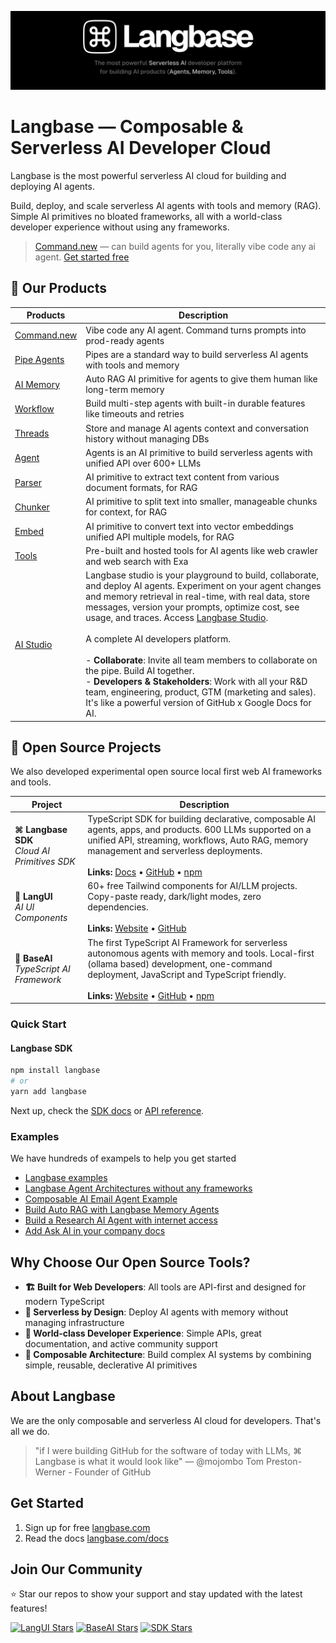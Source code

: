 ![logo-cover](https://github.com/LangbaseInc/docs-images/blob/main/design/cover/github.jpg?raw=true)

# Langbase — Composable & Serverless AI Developer Cloud

Langbase is the most powerful serverless AI cloud for building and deploying AI agents.

Build, deploy, and scale serverless AI agents with tools and memory (RAG). Simple AI primitives no bloated frameworks, all with a world-class developer experience without using any frameworks.

> [Command.new](https://command.new) — can build agents for you, literally vibe code any ai agent.
> [Get started free](https://command.new)

## 🚀 Our Products

| Products | Description |
|----------|-------------|
| [Command.new](https://command.new) | Vibe code any AI agent. Command turns prompts into prod-ready agents |
| [Pipe Agents](https://langbase.com/docs/pipe) | Pipes are a standard way to build serverless AI agents with tools and memory |
| [AI Memory](https://langbase.com/docs/memory) | Auto RAG AI primitive for agents to give them human like long-term memory |
| [Workflow](https://langbase.com/docs/workflow) | Build multi-step agents with built-in durable features like timeouts and retries |
| [Threads](https://langbase.com/docs/threads) | Store and manage AI agents context and conversation history without managing DBs |
| [Agent](https://langbase.com/docs/agent) | Agents is an AI primitive to build serverless agents with unified API over 600+ LLMs |
| [Parser](https://langbase.com/docs/parser) | AI primitive to extract text content from various document formats, for RAG |
| [Chunker](https://langbase.com/docs/chunker) | AI primitive to split text into smaller, manageable chunks for context, for RAG |
| [Embed](https://langbase.com/docs/embed) | AI primitive to convert text into vector embeddings unified API multiple models, for RAG |
| [Tools](https://langbase.com/docs/tools) | Pre-built and hosted tools for AI agents like web crawler and web search with Exa |
| [AI Studio](https://langbase.com/studio) | Langbase studio is your playground to build, collaborate, and deploy AI agents. Experiment on your agent changes and memory retrieval in real-time, with real data, store messages, version your prompts, optimize cost, see usage, and traces. Access [Langbase Studio](https://studio.langbase.com).<br><br>A complete AI developers platform.<br><br>- **Collaborate**: Invite all team members to collaborate on the pipe. Build AI together.<br>- **Developers & Stakeholders**: Work with all your R&D team, engineering, product, GTM (marketing and sales). It's like a powerful version of GitHub x Google Docs for AI. |

## 🌟 Open Source Projects

We also developed experimental open source local first web AI frameworks and tools.

| Project | Description |
|---------|-------------|
| **⌘ Langbase SDK**<br>*Cloud AI Primitives SDK* | TypeScript SDK for building declarative, composable AI agents, apps, and products. 600 LLMs supported on a unified API, streaming, workflows, Auto RAG, memory management and serverless deployments.<br><br>**Links:** [Docs](https://langbase.com/docs/sdk) • [GitHub](https://github.com/LangbaseInc/langbase-sdk) • [npm](https://www.npmjs.com/package/langbase) |
| **🎨 LangUI**<br>*AI UI Components* | 60+ free Tailwind components for AI/LLM projects. Copy-paste ready, dark/light modes, zero dependencies.<br><br>**Links:** [Website](https://www.langui.dev/) • [GitHub](https://github.com/LangbaseInc/langui) |
| **🚀 BaseAI**<br>*TypeScript AI Framework* | The first TypeScript AI Framework for serverless autonomous agents with memory and tools. Local-first (ollama based) development, one-command deployment, JavaScript and TypeScript friendly.<br><br>**Links:** [Website](https://baseai.dev/) • [GitHub](https://github.com/LangbaseInc/BaseAI) • [npm](https://www.npmjs.com/package/baseai) |

### Quick Start

#### Langbase SDK
```bash
npm install langbase
# or
yarn add langbase
```
Next up, check the [SDK docs](https://langbase.com/docs/sdk) or [API reference](https://langbase.com/docs/api-reference).

### Examples

We have hundreds of exampels to help you get started
- [Langbase examples](https://langbase.com/docs/examples)
- [Langbase Agent Architectures without any frameworks](https://langbase.com/docs/examples/agent-architectures)
- [Composable AI Email Agent Example](https://langbase.com/docs/examples/ai-email-agent)
- [Build Auto RAG with Langbase Memory Agents](https://langbase.com/docs/examples/build-agentic-rag)
- [Build a Research AI Agent with internet access](https://langbase.com/docs/examples/internet-research-tool)
- [Add Ask AI in your company docs](https://langbase.com/docs/guides/setup-docs-agent)

## Why Choose Our Open Source Tools?

- **🏗️ Built for Web Developers**: All tools are API-first and designed for modern TypeScript
- **🚀 Serverless by Design**: Deploy AI agents with memory without managing infrastructure
- **🎯 World-class Developer Experience**: Simple APIs, great documentation, and active community support
- **🔧 Composable Architecture**: Build complex AI systems by combining simple, reusable, declerative AI primitives

## About Langbase

We are the only composable and serverless AI cloud for developers. That's all we do. 

> "if I were building GitHub for the software of today with LLMs, ⌘ Langbase is what it would look like" — @mojombo Tom Preston-Werner - Founder of GitHub

## Get Started

1. Sign up for free [langbase.com](https://langbase.com)
2. Read the docs [langbase.com/docs](https://langbase.com/docs)

## Join Our Community

⭐ Star our repos to show your support and stay updated with the latest features!

[![LangUI Stars](https://img.shields.io/github/stars/LangbaseInc/langui?style=social)](https://github.com/LangbaseInc/langui)
[![BaseAI Stars](https://img.shields.io/github/stars/LangbaseInc/BaseAI?style=social)](https://github.com/LangbaseInc/BaseAI)
[![SDK Stars](https://img.shields.io/github/stars/LangbaseInc/langbase-sdk?style=social)](https://github.com/LangbaseInc/langbase-sdk)
